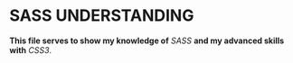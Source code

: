 # **SASS UNDERSTANDING**
__This file serves to show my knowledge of__ _SASS_ __and my advanced skills with__ _CSS3_.